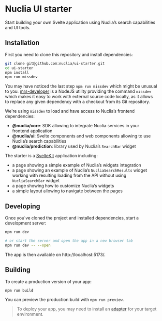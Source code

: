 # Nuclia UI starter

Start building your own Svelte application using Nuclia’s search capabilities and UI tools.

## Installation

First you need to clone this repository and install dependencies:

```bash
git clone git@github.com:nuclia/ui-starter.git
cd ui-starter
npm install
npm run missdev
```

You may have noticed the last step `npm run missdev` which might be unusual to you. [mrs-developer](https://github.com/collective/mrs-developer) is a NodeJS utility providing the command `missdev`
which makes it easy to work with external source code locally, as it allows to replace any given dependency with a checkout from its Git repository.

We're using `missdev` to load and have access to Nuclia’s frontend dependencies:

- **@nuclia/core**: SDK allowing to integrate Nuclia services in your frontend application
- **@nuclia/ui**: Svelte components and web components allowing to use Nuclia’s search capabilities
- **@nuclia/prediction**: library used by Nuclia’s `SearchBar` widget

The starter is a [SvelteKit](https://kit.svelte.dev/docs/introduction) application including:

- a page showing a simple example of Nuclia’s widgets integration
- a page showing an example of Nuclia’s `NucliaSearchResults` widget working with resulting loading from the API without using `NucliaSearchBar` widget
- a page showing how to customize Nuclia‘s widgets
- a simple layout allowing to navigate between the pages

## Developing

Once you've cloned the project and installed dependencies, start a development server:

```bash
npm run dev

# or start the server and open the app in a new browser tab
npm run dev -- --open
```

The app is then available on http://localhost:5173/.

## Building

To create a production version of your app:

```bash
npm run build
```

You can preview the production build with `npm run preview`.

> To deploy your app, you may need to install an [adapter](https://kit.svelte.dev/docs/adapters) for your target environment.

